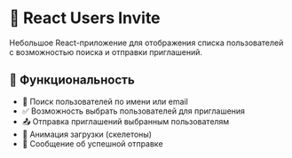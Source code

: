 # 👥 React Users Invite

Небольшое React-приложение для отображения списка пользователей с возможностью поиска и отправки приглашений.

## 🚀 Функциональность

- 🔎 Поиск пользователей по имени или email
- ✅ Возможность выбрать пользователей для приглашения
- 📤 Отправка приглашений выбранным пользователям
- 💬 Анимация загрузки (скелетоны)
- 🎉 Сообщение об успешной отправке
